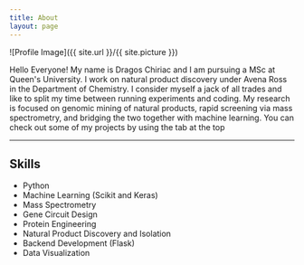 ```yaml
---
title: About
layout: page
---
```

![Profile Image]({{ site.url }}/{{ site.picture }})

<p>Hello Everyone! My name is Dragos Chiriac and I am pursuing a MSc at Queen's University.
I work on natural product discovery under Avena Ross in the Department of Chemistry.
I consider myself a jack of all trades and like to split my time between running experiments and coding.
My research is focused on genomic mining of natural products, rapid screening via mass spectrometry, and bridging the two together with machine learning. You can check out some of my projects by using the tab at the top</p>

---

<h2>Skills</h2>

<ul class="skill-list">
	<li>Python</li>
	<li>Machine Learning (Scikit and Keras)</li>
	<li>Mass Spectrometry</li>
	<li>Gene Circuit Design</li>
	<li>Protein Engineering</li>
	<li>Natural Product Discovery and Isolation</li>
	<li>Backend Development (Flask)</li>
	<li>Data Visualization</li>
</ul>
